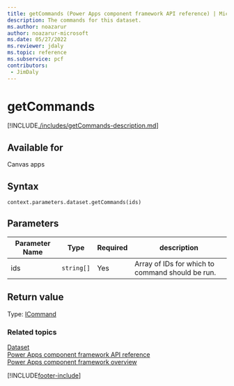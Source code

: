 ```yaml
---
title: getCommands (Power Apps component framework API reference) | Microsoft Docs
description: The commands for this dataset.
ms.author: noazarur
author: noazarur-microsoft
ms.date: 05/27/2022
ms.reviewer: jdaly
ms.topic: reference
ms.subservice: pcf
contributors:
 - JimDaly
---
```


# getCommands

[!INCLUDE[./includes/getCommands-description.md](./includes/getcommands-description.md)]

## Available for

Canvas apps

## Syntax

`context.parameters.dataset.getCommands(ids)`

## Parameters

| Parameter Name | Type       | Required | description                                      |
| -------------- | ---------- | -------- | ------------------------------------------------ |
| ids            | `string[]` | Yes      | Array of IDs for which to command should be run. |

## Return value

Type: [ICommand](../icommand.md)

### Related topics

[Dataset](../dataset.md)<br/>
[Power Apps component framework API reference](../../reference/index.md)<br/>
[Power Apps component framework overview](../../overview.md)

[!INCLUDE[footer-include](../../../../includes/footer-banner.md)]
